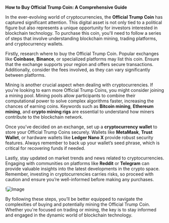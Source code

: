 **How to Buy Official Trump Coin: A Comprehensive Guide**

In the ever-evolving world of cryptocurrencies, the **Official Trump Coin** has captured significant attention. This digital asset is not only tied to a political figure but also represents a unique opportunity for investors interested in blockchain technology. To purchase this coin, you'll need to follow a series of steps that involve understanding blockchain mining, trading platforms, and cryptocurrency wallets.

Firstly, research where to buy the Official Trump Coin. Popular exchanges like **Coinbase**, **Binance**, or specialized platforms may list this coin. Ensure that the exchange supports your region and offers secure transactions. Additionally, consider the fees involved, as they can vary significantly between platforms.

Mining is another crucial aspect when dealing with cryptocurrencies. If you're looking to earn more Official Trump Coins, you might consider joining a mining pool. Mining pools allow participants to combine their computational power to solve complex algorithms faster, increasing the chances of earning coins. Keywords such as **Bitcoin mining**, **Ethereum mining**, and **crypto mining rigs** are essential to understand how miners contribute to the blockchain network.

Once you’ve decided on an exchange, set up a **cryptocurrency wallet** to store your Official Trump Coins securely. Wallets like **MetaMask**, **Trust Wallet**, or hardware wallets like **Ledger Nano X** provide robust security features. Always remember to back up your wallet’s seed phrase, which is critical for recovering funds if needed.

Lastly, stay updated on market trends and news related to cryptocurrencies. Engaging with communities on platforms like **Reddit** or **Telegram** can provide valuable insights into the latest developments in the crypto space. Remember, investing in cryptocurrencies carries risks, so proceed with caution and ensure you’re well-informed before making any purchases.

!![Image](https://github.com/user-attachments/assets/590b50a7-4459-4e76-8a31-559aed223621)

By following these steps, you’ll be better equipped to navigate the complexities of buying and potentially mining the Official Trump Coin. Whether you're focused on trading or mining, the key is to stay informed and engaged in the dynamic world of blockchain technology.